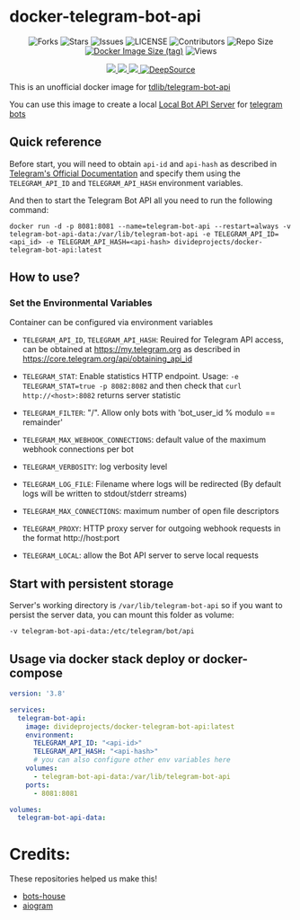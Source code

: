 # docker-telegram-bot-api

<p align='center'>
  <img src="https://img.shields.io/github/forks/divideprojects/docker-telegram-bot-api?style=flat-square" alt="Forks">
  <img src="https://img.shields.io/github/stars/divideprojects/docker-telegram-bot-api?style=flat-square" alt="Stars">
  <img src="https://img.shields.io/github/issues/divideprojects/docker-telegram-bot-api?style=flat-square" alt="Issues">
  <img src="https://img.shields.io/github/license/divideprojects/docker-telegram-bot-api?style=flat-square" alt="LICENSE">
  <img src="https://img.shields.io/github/contributors/divideprojects/docker-telegram-bot-api?style=flat-square" alt="Contributors">
  <img src="https://img.shields.io/github/repo-size/divideprojects/docker-telegram-bot-api?style=flat-square" alt="Repo Size">
  <a href="https://hub.docker.com/r/divideprojects/aliveimage"><img src="https://img.shields.io/docker/image-size/divideprojects/docker-telegram-bot-api/latest" alt="Docker Image Size (tag)"></a>
  <img src="https://hits.seeyoufarm.com/api/count/incr/badge.svg?url=https://github.com/divideprojects/docker-telegram-bot-api&amp;title=Profile%20Views" alt="Views">
</p>

<p align='center'>
  <a href="https://www.python.org/" alt="made-with-python"> <img src="https://img.shields.io/badge/Made%20with-Docker-1f425f.svg?style=flat-square&logo=docker&color=blue" /> </a>
  <a href="https://github.com/divideprojects/docker-telegram-bot-api" alt="Docker!"> <img src="https://img.shields.io/docker/pulls/divideprojects/docker-telegram-bot-api.svg" /> </a>
  <a href="https://hub.docker.com/r/divideprojects/docker-telegram-bot-api" alt="Docker Image Version"> <img src="https://img.shields.io/docker/v/divideprojects/docker-telegram-bot-api/latest?label=docker%20image%20ver." /> </a>
  <a href="https://deepsource.io/gh/divideprojects/docker-telegram-bot-api/?ref=repository-badge"><img src="https://static.deepsource.io/deepsource-badge-light-mini.svg" alt="DeepSource"></a>
</p>

This is an unofficial docker image for [tdlib/telegram-bot-api](https://github.com/tdlib/telegram-bot-api)

You can use this image to create a local [Local Bot API Server](https://core.telegram.org/bots/api#using-a-local-bot-api-server) for [telegram bots](https://core.telegram.org/bots)

## Quick reference

Before start, you will need to obtain `api-id` and `api-hash` as described in [Telegram's Official Documentation](https://core.telegram.org/api/obtaining_api_id) and specify them using the `TELEGRAM_API_ID` and `TELEGRAM_API_HASH` environment variables.

And then to start the Telegram Bot API all you need to run the following command:
```
docker run -d -p 8081:8081 --name=telegram-bot-api --restart=always -v telegram-bot-api-data:/var/lib/telegram-bot-api -e TELEGRAM_API_ID=<api_id> -e TELEGRAM_API_HASH=<api-hash> divideprojects/docker-telegram-bot-api:latest
```

## How to use?
### Set the Environmental Variables

Container can be configured via environment variables

 - `TELEGRAM_API_ID`, `TELEGRAM_API_HASH`: Reuired for Telegram API access, can be obtained at https://my.telegram.org as described in https://core.telegram.org/api/obtaining_api_id

 - `TELEGRAM_STAT`: Enable statistics HTTP endpoint.
Usage: `-e TELEGRAM_STAT=true -p 8082:8082` and then check that `curl http://<host>:8082` returns server statistic

 -  `TELEGRAM_FILTER`: "<remainder>/<modulo>". Allow only bots with 'bot_user_id % modulo == remainder'

 - `TELEGRAM_MAX_WEBHOOK_CONNECTIONS`: default value of the maximum webhook connections per bot

 - `TELEGRAM_VERBOSITY`: log verbosity level

 - `TELEGRAM_LOG_FILE`: Filename where logs will be redirected (By default logs will be written to stdout/stderr streams)

 - `TELEGRAM_MAX_CONNECTIONS`: maximum number of open file descriptors

 - `TELEGRAM_PROXY`: HTTP proxy server for outgoing webhook requests in the format http://host:port

 - `TELEGRAM_LOCAL`: allow the Bot API server to serve local requests


## Start with persistent storage

Server's working directory is `/var/lib/telegram-bot-api` so if you want to persist the server data, you can mount this folder as volume:

```
-v telegram-bot-api-data:/etc/telegram/bot/api
```

## Usage via docker stack deploy or docker-compose

```yaml
version: '3.8'

services:
  telegram-bot-api:
    image: divideprojects/docker-telegram-bot-api:latest
    environment:
      TELEGRAM_API_ID: "<api-id>"
      TELEGRAM_API_HASH: "<api-hash>"
      # you can also configure other env variables here
    volumes:
      - telegram-bot-api-data:/var/lib/telegram-bot-api
    ports:
      - 8081:8081

volumes:
  telegram-bot-api-data:
```

# Credits:

These repositories helped us make this!

 - [bots-house](https://github.com/bots-house/docker-telegram-bot-api)
 - [aiogram](https://github.com/aiogram/telegram-bot-api)
